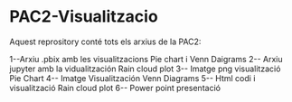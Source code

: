 # PAC2-Visualitzacio
Aquest reprository conté tots  els arxius de la PAC2:

1--Arxiu .pbix amb les visualitzacions Pie chart i Venn Daigrams
2-- Arxiu jupyter amb la vidualitzación Rain cloud plot
3-- Imatge png visualització Pie Chart
4-- Imatge Visualitzación Venn Diagrams
5-- Html codi i visualització Rain cloud plot
6-- Power point presentació
